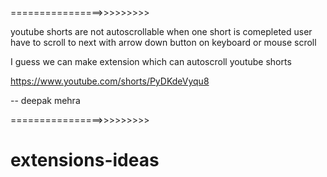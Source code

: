
================>>>>>>>>>

youtube shorts are not autoscrollable when one short is comepleted user have to scroll to next
with arrow down button on keyboard or mouse scroll

I guess we can make extension which can autoscroll youtube shorts 

https://www.youtube.com/shorts/PyDKdeVyqu8

-- deepak mehra

================>>>>>>>>>
# extensions-ideas
